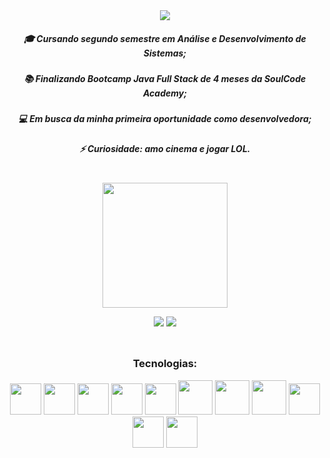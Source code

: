  <div align="center">    
   <img src="https://user-images.githubusercontent.com/99519903/207432268-fb0fcd1f-f347-45f7-a686-0da4a75c0369.png">
 </div>


<div align="center">
 
##### 🎓 Cursando segundo semestre em Análise e Desenvolvimento de Sistemas; 
##### 📚 Finalizando Bootcamp Java Full Stack de 4 meses da SoulCode Academy;
##### 💻 Em busca da minha primeira oportunidade como desenvolvedora; 
##### ⚡ Curiosidade: amo cinema e jogar LOL.
 
 <br/>
</div>
<div align="center">
 
 <img src="https://user-images.githubusercontent.com/99519903/205170727-d7021968-249a-41ec-95bd-3d1920df5e0f.png" width="200" height="200">
 
             
  <a href = "mailto:danyelly_mell@hotmail.com"><img src="https://img.shields.io/badge/-Gmail-%23333?style=for-the-badge&logo=gmail&logoColor=white" target="_blank"></a>
  <a href="https://www.linkedin.com/in/daniele-flaviane-santos-almeida/" target="_blank"><img src="https://img.shields.io/badge/-LinkedIn-%230077B5?style=for-the-badge&logo=linkedin&logoColor=white" target="_blank"></a> 
 <br/>
 <br/>
 ##
 </div>

<div align="center">   
 
### Tecnologias:

 <img src="https://cdn.jsdelivr.net/gh/devicons/devicon/icons/html5/html5-plain-wordmark.svg" width="50" height="50"/>  <img src="https://cdn.jsdelivr.net/gh/devicons/devicon/icons/css3/css3-plain-wordmark.svg" width="50" height="50" />  <img src="https://cdn.jsdelivr.net/gh/devicons/devicon/icons/javascript/javascript-original.svg" width="50" height="50"/>  <img src="https://cdn.jsdelivr.net/gh/devicons/devicon/icons/wordpress/wordpress-plain-wordmark.svg" width="50" height="50"/> 
   <img src="https://cdn.jsdelivr.net/gh/devicons/devicon/icons/bootstrap/bootstrap-plain-wordmark.svg" width="50" height="50" />
  <img src="https://cdn.jsdelivr.net/gh/devicons/devicon/icons/java/java-original-wordmark.svg" width="55" height="55"/> <img src="https://cdn.jsdelivr.net/gh/devicons/devicon/icons/spring/spring-original-wordmark.svg" width="55" height="55" /> 
  <img src="https://cdn.jsdelivr.net/gh/devicons/devicon/icons/typescript/typescript-plain.svg" width="55" height="55" />
 <img src="https://cdn.jsdelivr.net/gh/devicons/devicon/icons/angularjs/angularjs-plain.svg" width="50" height="50" />
<img src="https://cdn.jsdelivr.net/gh/devicons/devicon/icons/mysql/mysql-plain-wordmark.svg" width="50" height="50" />
<img src="https://cdn.jsdelivr.net/gh/devicons/devicon/icons/firebase/firebase-plain-wordmark.svg" width="50" height="50" />
                  
</div>    
<br/>


       
